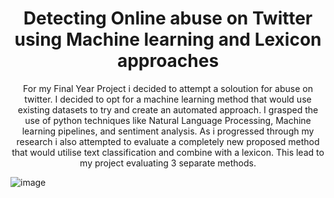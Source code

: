 <h1 align="center">Detecting Online abuse on Twitter using Machine learning and Lexicon approaches</h1>

<p align="center">
    For my Final Year Project i decided to attempt a soloution for abuse on twitter. I decided to opt for a machine learning method that would use existing datasets to try and create an automated approach. I grasped the use of python techniques like Natural Language Processing, Machine learning pipelines, and sentiment analysis. As i progressed through my research i also attempted to evaluate a completely new proposed method that would utilise text classification and combine with a lexicon. This lead to my project evaluating 3 separate methods. 
</p>

 ![image](https://user-images.githubusercontent.com/45668467/155378011-d6b00555-41f4-4b97-a1c7-a3b045933a97.png)
 
 
